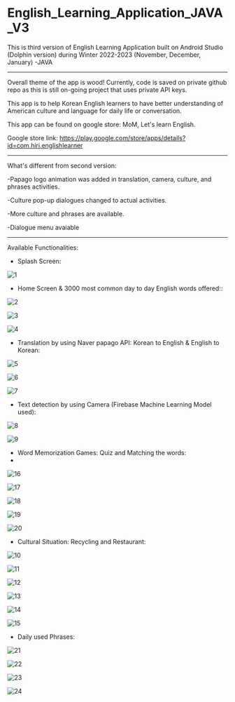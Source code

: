 # English_Learning_Application_JAVA_V3

This is third version of English Learning Application built on Android Studio (Dolphin version) during Winter 2022-2023 (November, December, January) -JAVA

------------------------------------------------------------------------------------------------------------

Overall theme of the app is wood! Currently, code is saved on private github repo as this is still on-going project that uses private API keys.

This app is to help Korean English learners to have better understanding of American culture and language for daily life or conversation.

This app can be found on google store: MoM, Let's learn English.

Google store link: https://play.google.com/store/apps/details?id=com.hiri.englishlearner

------------------------------------------------------------------------------------------------------------

What's different from second version:

-Papago logo animation was added in translation, camera, culture, and phrases activities.

-Culture pop-up dialogues changed to actual activities. 

-More culture and phrases are available.

-Dialogue menu avaiable

------------------------------------------------------------------------------------------------------------

Available Functionalities:

- Splash Screen:

![1](https://user-images.githubusercontent.com/98497929/218026145-6576edf1-5503-4ecc-8e25-b42da20740b1.JPG)

- Home Screen & 3000 most common day to day English words offered::

![2](https://user-images.githubusercontent.com/98497929/218026171-3b6d20d4-c38f-43bb-92e7-de26785db7b9.JPG)

![3](https://user-images.githubusercontent.com/98497929/218026213-7beb3d6f-5c40-4cfc-93c5-6be5e3cbd1e2.JPG)

![4](https://user-images.githubusercontent.com/98497929/218026231-6879192f-11bc-47c1-9cf7-286051ff0384.JPG)

- Translation by using Naver papago API: Korean to English & English to Korean:

![5](https://user-images.githubusercontent.com/98497929/218026335-eb981cbf-3f04-4bbb-948a-389bdb3f0d74.JPG)

![6](https://user-images.githubusercontent.com/98497929/218026344-9eb463a7-8ae0-4bce-841b-d0feaf694954.JPG)

![7](https://user-images.githubusercontent.com/98497929/218026362-9eef7bad-49a1-4a6b-828a-3709b4985c96.JPG)

- Text detection by using Camera (Firebase Machine Learning Model used):

![8](https://user-images.githubusercontent.com/98497929/218026401-cd31eaeb-7e98-46f3-877c-6aa27adb61ab.JPG)

![9](https://user-images.githubusercontent.com/98497929/218026414-dd9006cf-730b-496f-9220-a57ea78c0324.JPG)

- Word Memorization Games: Quiz and Matching the words:
- 
![16](https://user-images.githubusercontent.com/98497929/218026571-54c9fd2a-65bc-4e62-833a-3a9c03d41788.JPG)

![17](https://user-images.githubusercontent.com/98497929/218026600-68a15524-a306-4832-a594-c7f921b57296.JPG)

![18](https://user-images.githubusercontent.com/98497929/218026619-e8a83f44-c88c-49f5-8152-0345de0a5e05.JPG)

![19](https://user-images.githubusercontent.com/98497929/218026635-155eff67-d17f-4178-b9bc-c24c13fd8367.JPG)

![20](https://user-images.githubusercontent.com/98497929/218026651-4490b03b-3493-4e64-81b6-473746cb8663.JPG)

- Cultural Situation: Recycling and Restaurant:

![10](https://user-images.githubusercontent.com/98497929/218026439-986d778f-78e8-4883-9045-e40f5aa30365.JPG)

![11](https://user-images.githubusercontent.com/98497929/218026450-eac282d7-9101-4269-ba6b-0533d0834719.JPG)

![12](https://user-images.githubusercontent.com/98497929/218026463-471447a4-6525-4a49-b110-13b76f0201ae.JPG)

![13](https://user-images.githubusercontent.com/98497929/218026476-1935c5f1-bd6b-4de7-a230-a70ad6bcc617.JPG)

![14](https://user-images.githubusercontent.com/98497929/218026494-68fc9796-854e-4981-9707-8d1bd298d70f.JPG)

![15](https://user-images.githubusercontent.com/98497929/218026529-56211fde-303b-4d74-add8-296b06c9fabe.JPG)

- Daily used Phrases: 

![21](https://user-images.githubusercontent.com/98497929/218026692-e776c419-e6b1-4517-80d9-b958e511d313.JPG)

![22](https://user-images.githubusercontent.com/98497929/218026709-3aa22f8f-5da8-4d79-a764-3f781d0e87e6.JPG)

![23](https://user-images.githubusercontent.com/98497929/218026724-ce4ea1a6-3794-4ecf-9b0d-ac54ade59fc5.JPG)

![24](https://user-images.githubusercontent.com/98497929/218026736-4b9ad081-b292-4ec3-acf7-ea0686fa5574.JPG)
